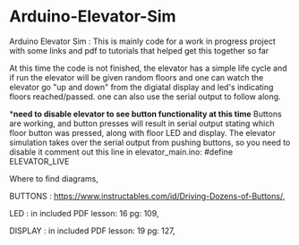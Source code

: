 # Arduino-Elevator-Sim
Arduino Elevator Sim : This is mainly code for a work in progress project with some links and pdf to tutorials that helped get this together so far

At this time the code is not finished, the elevator has a simple life cycle and if run the elevator will be given random floors and one can watch the elevator go "up and down" from the digiatal display and led's indicating floors reached/passed. one can also use the serial output to follow along.

***need to disable elevator to see button functionality at this time**
Buttons are working, and button presses will result in serial output stating which floor button was pressed, along with floor LED and display. The elevator simulation takes over the serial output from pushing buttons, so you need to disable it comment out this line in elevator_main.ino: #define ELEVATOR_LIVE

Where to find diagrams,

BUTTONS : https://www.instructables.com/id/Driving-Dozens-of-Buttons/,

LED     : in included PDF lesson: 16 pg: 109,

DISPLAY : in included PDF lesson: 19 pg: 127,
